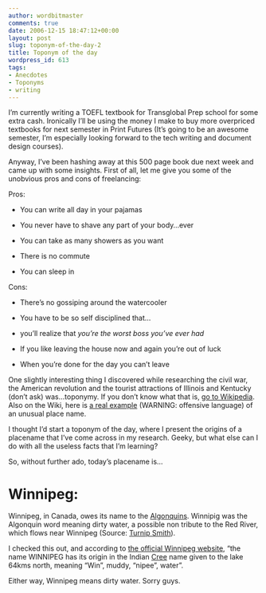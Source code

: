 ```yaml
---
author: wordbitmaster
comments: true
date: 2006-12-15 18:47:12+00:00
layout: post
slug: toponym-of-the-day-2
title: Toponym of the day
wordpress_id: 613
tags:
- Anecdotes
- Toponyms
- writing
---
```


I’m currently writing a TOEFL textbook for Transglobal Prep school for some extra cash. Ironically I’ll be using the money I make to buy more overpriced textbooks for next semester in Print Futures (It’s going to be an awesome semester, I’m especially looking forward to the tech writing and document design courses).

Anyway, I’ve been hashing away at this 500 page book due next week and came up with some insights. First of all, let me give you some of the unobvious pros and cons of freelancing:

Pros:



	
  * You can write all day in your pajamas

	
  * You never have to shave any part of your body…ever

	
  * You can take as many showers as you want

	
  * There is no commute

	
  * You can sleep in


Cons:

	
  * There’s no gossiping around the watercooler

	
  * You have to be so self disciplined that…

	
  * you’ll realize that _you’re the worst boss you’ve ever had_

	
  * If you like leaving the house now and again you’re out of luck

	
  * When you’re done for the day you can’t leave


One slightly interesting thing I discovered while researching the civil war, the American revolution and the tourist attractions of Illinois and Kentucky (don’t ask) was…toponymy. If you don’t know what that is, [go to Wikipedia](http://en.wikipedia.org/wiki/Toponym). Also on the Wiki, here is [a real example](http://en.wikipedia.org/wiki/Fucking%2C_Austria) (WARNING: offensive language) of an unusual place name.

I thought I’d start a toponym of the day, where I present the origins of a placename that I’ve come across in my research. Geeky, but what else can I do with all the useless facts that I’m learning?

So, without further ado, today’s placename is…


# Winnipeg:


Winnipeg, in Canada, owes its name to the [Algonquins](http://en.wikipedia.org/wiki/Algonquins). Winnipig was the Algonquin word meaning dirty water, a possible non tribute to the Red River, which flows near Winnipeg (Source: [Turnip Smith](http://ks.essortment.com/oddtownnames_rkom.htm)).

I checked this out, and according to [the official Winnipeg website](http://www.winnipeg.ca/services/government/NameOrigin.stm), “the name WINNIPEG has its origin in the Indian [Cree](http://en.wikipedia.org/wiki/Cree) name given to the lake 64kms north, meaning “Win”, muddy, “nipee”, water”.



Either way, Winnipeg means dirty water. Sorry guys.
